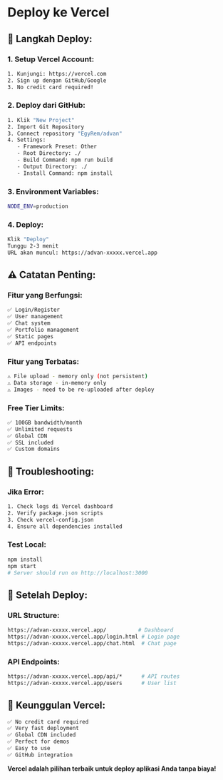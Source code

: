 # Deploy ke Vercel

## 🚀 **Langkah Deploy:**

### **1. Setup Vercel Account:**
```bash
1. Kunjungi: https://vercel.com
2. Sign up dengan GitHub/Google
3. No credit card required!
```

### **2. Deploy dari GitHub:**
```bash
1. Klik "New Project"
2. Import Git Repository
3. Connect repository "EgyRem/advan"
4. Settings:
   - Framework Preset: Other
   - Root Directory: ./
   - Build Command: npm run build
   - Output Directory: ./
   - Install Command: npm install
```

### **3. Environment Variables:**
```bash
NODE_ENV=production
```

### **4. Deploy:**
```bash
Klik "Deploy"
Tunggu 2-3 menit
URL akan muncul: https://advan-xxxxx.vercel.app
```

## ⚠️ **Catatan Penting:**

### **Fitur yang Berfungsi:**
```bash
✅ Login/Register
✅ User management
✅ Chat system
✅ Portfolio management
✅ Static pages
✅ API endpoints
```

### **Fitur yang Terbatas:**
```bash
⚠️ File upload - memory only (not persistent)
⚠️ Data storage - in-memory only
⚠️ Images - need to be re-uploaded after deploy
```

### **Free Tier Limits:**
```bash
✅ 100GB bandwidth/month
✅ Unlimited requests
✅ Global CDN
✅ SSL included
✅ Custom domains
```

## 🔧 **Troubleshooting:**

### **Jika Error:**
```bash
1. Check logs di Vercel dashboard
2. Verify package.json scripts
3. Check vercel-config.json
4. Ensure all dependencies installed
```

### **Test Local:**
```bash
npm install
npm start
# Server should run on http://localhost:3000
```

## 📱 **Setelah Deploy:**

### **URL Structure:**
```bash
https://advan-xxxxx.vercel.app/          # Dashboard
https://advan-xxxxx.vercel.app/login.html # Login page
https://advan-xxxxx.vercel.app/chat.html  # Chat page
```

### **API Endpoints:**
```bash
https://advan-xxxxx.vercel.app/api/*      # API routes
https://advan-xxxxx.vercel.app/users      # User list
```

## 🎯 **Keunggulan Vercel:**

```bash
✅ No credit card required
✅ Very fast deployment
✅ Global CDN included
✅ Perfect for demos
✅ Easy to use
✅ GitHub integration
```

**Vercel adalah pilihan terbaik untuk deploy aplikasi Anda tanpa biaya!**
